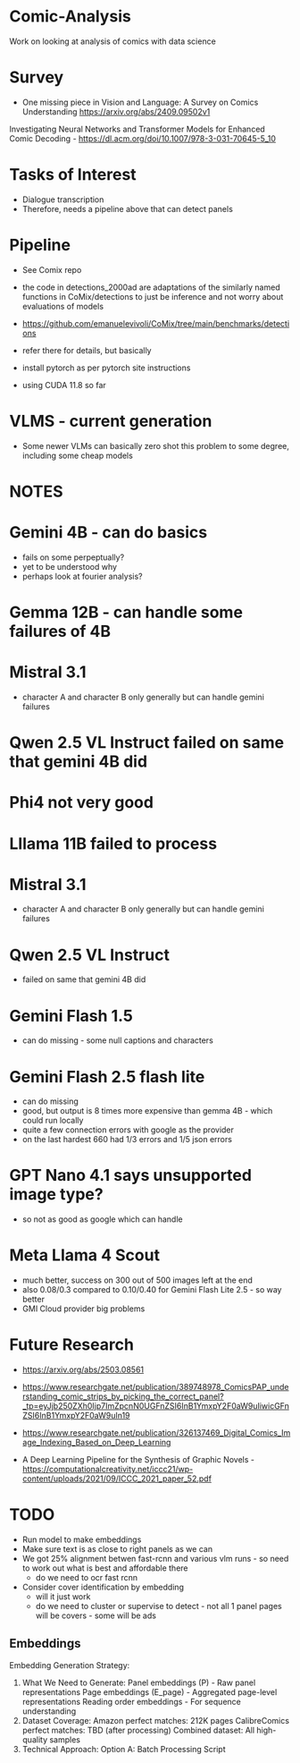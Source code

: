 # Comic-Analysis
Work on looking at analysis of comics with data science

# Survey
- One missing piece in Vision and Language: A Survey on Comics Understanding https://arxiv.org/abs/2409.09502v1

Investigating Neural Networks and Transformer Models for Enhanced Comic Decoding - https://dl.acm.org/doi/10.1007/978-3-031-70645-5_10

# Tasks of Interest
- Dialogue transcription
- Therefore, needs a pipeline above that can detect panels


# Pipeline
- See Comix repo
- the code in detections_2000ad are adaptations of the similarly named functions in CoMix/detections to just be inference and not worry about evaluations of models
- https://github.com/emanuelevivoli/CoMix/tree/main/benchmarks/detections
- refer there for details, but basically

- install pytorch as per pytorch site instructions
- using CUDA 11.8 so far

# VLMS - current generation
- Some newer VLMs can basically zero shot this problem to some degree, including some cheap models

# NOTES
# Gemini 4B - can do basics
- fails on some perpeptually?
- yet to be understood why
- perhaps look at fourier analysis?

# Gemma 12B - can handle some failures of 4B

# Mistral 3.1
- character A and character B only generally but can handle gemini failures

# Qwen 2.5 VL Instruct failed on same that gemini 4B did

# Phi4 not very good

# Lllama 11B failed to process


# Mistral 3.1
- character A and character B only generally but can handle gemini failures

# Qwen 2.5 VL Instruct 
- failed on same that gemini 4B did

# Gemini Flash 1.5 
- can do missing - some null captions and characters

# Gemini Flash 2.5 flash lite
- can do missing 
- good, but output is 8 times more expensive than gemma 4B - which could run locally
- quite a few connection errors with google as the provider
- on the last hardest 660 had  1/3 errors and 1/5 json errors

# GPT Nano 4.1 says unsupported image type?
- so not as good as google which can handle

# Meta Llama 4 Scout
- much better, success on 300 out of 500 images left at the end 
- also 0.08/0.3 compared to 0.10/0.40 for Gemini Flash Lite 2.5 - so way better
- GMI Cloud provider big problems


# Future Research
- https://arxiv.org/abs/2503.08561
- https://www.researchgate.net/publication/389748978_ComicsPAP_understanding_comic_strips_by_picking_the_correct_panel?_tp=eyJjb250ZXh0Ijp7ImZpcnN0UGFnZSI6InB1YmxpY2F0aW9uIiwicGFnZSI6InB1YmxpY2F0aW9uIn19

- https://www.researchgate.net/publication/326137469_Digital_Comics_Image_Indexing_Based_on_Deep_Learning

- A Deep Learning Pipeline for the Synthesis of Graphic Novels - https://computationalcreativity.net/iccc21/wp-content/uploads/2021/09/ICCC_2021_paper_52.pdf

# TODO
- Run model to make embeddings
- Make sure text is as close to right panels as we can
- We got 25% alignment betwen fast-rcnn and various vlm runs - so need to work out what is best and affordable there
    - do we need to ocr fast rcnn
- Consider cover identification by embedding
    - will it just work
    - do we need to cluster or supervise to detect - not all 1 panel pages will be covers - some will be ads

## Embeddings
 Embedding Generation Strategy:
1. What We Need to Generate:
Panel embeddings (P) - Raw panel representations
Page embeddings (E_page) - Aggregated page-level representations
Reading order embeddings - For sequence understanding
2. Dataset Coverage:
Amazon perfect matches: 212K pages
CalibreComics perfect matches: TBD (after processing)
Combined dataset: All high-quality samples
3. Technical Approach:
Option A: Batch Processing Script
